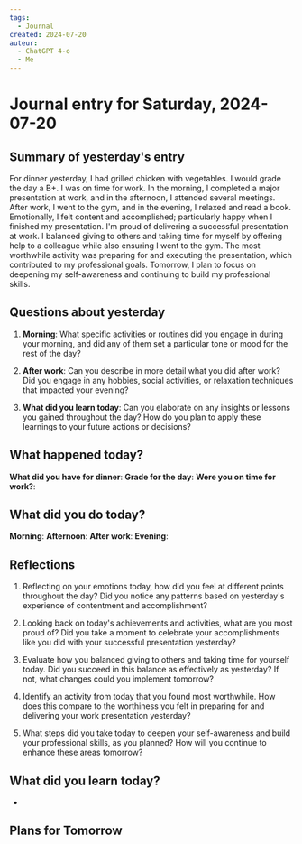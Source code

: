 ```yaml
---
tags:
  - Journal
created: 2024-07-20
auteur:
  - ChatGPT 4-o
  - Me
---
```

# Journal entry for Saturday, 2024-07-20

## Summary of yesterday's entry

For dinner yesterday, I had grilled chicken with vegetables. I would grade the day a B+. I was on time for work. In the morning, I completed a major presentation at work, and in the afternoon, I attended several meetings. After work, I went to the gym, and in the evening, I relaxed and read a book. Emotionally, I felt content and accomplished; particularly happy when I finished my presentation. I'm proud of delivering a successful presentation at work. I balanced giving to others and taking time for myself by offering help to a colleague while also ensuring I went to the gym. The most worthwhile activity was preparing for and executing the presentation, which contributed to my professional goals. Tomorrow, I plan to focus on deepening my self-awareness and continuing to build my professional skills.

## Questions about yesterday

1. **Morning**: What specific activities or routines did you engage in during your morning, and did any of them set a particular tone or mood for the rest of the day?

2. **After work**: Can you describe in more detail what you did after work? Did you engage in any hobbies, social activities, or relaxation techniques that impacted your evening?

3. **What did you learn today**: Can you elaborate on any insights or lessons you gained throughout the day? How do you plan to apply these learnings to your future actions or decisions?

## What happened today?

**What did you have for dinner**: 
**Grade for the day**: 
**Were you on time for work?**:

## What did you do today?

**Morning**: 
**Afternoon**: 
**After work**: 
**Evening**: 

## Reflections

1. Reflecting on your emotions today, how did you feel at different points throughout the day? Did you notice any patterns based on yesterday's experience of contentment and accomplishment?

2. Looking back on today's achievements and activities, what are you most proud of? Did you take a moment to celebrate your accomplishments like you did with your successful presentation yesterday?

3. Evaluate how you balanced giving to others and taking time for yourself today. Did you succeed in this balance as effectively as yesterday? If not, what changes could you implement tomorrow?

4. Identify an activity from today that you found most worthwhile. How does this compare to the worthiness you felt in preparing for and delivering your work presentation yesterday?

5. What steps did you take today to deepen your self-awareness and build your professional skills, as you planned? How will you continue to enhance these areas tomorrow?

## What did you learn today?

- 

## Plans for Tomorrow
